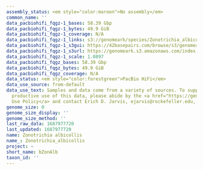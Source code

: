 ```yaml
---
assembly_status: <em style="color:maroon">No assembly</em>
common_name: ''
data_pacbiohifi_fqgz-1_bases: 58.39 Gbp
data_pacbiohifi_fqgz-1_bytes: 49.9 GiB
data_pacbiohifi_fqgz-1_coverage: N/A
data_pacbiohifi_fqgz-1_links: s3://genomeark/species/Zonotrichia_albicollis/bZonAlb1/genomic_data/pacbio_hifi/<br>
data_pacbiohifi_fqgz-1_s3gui: https://42basepairs.com/browse/s3/genomeark/species/Zonotrichia_albicollis/bZonAlb1/genomic_data/pacbio_hifi/
data_pacbiohifi_fqgz-1_s3url: https://genomeark.s3.amazonaws.com/index.html?prefix=species/Zonotrichia_albicollis/bZonAlb1/genomic_data/pacbio_hifi/
data_pacbiohifi_fqgz-1_scale: 1.0897
data_pacbiohifi_fqgz_bases: 58.39 Gbp
data_pacbiohifi_fqgz_bytes: 49.9 GiB
data_pacbiohifi_fqgz_coverage: N/A
data_status: <em style="color:forestgreen">PacBio HiFi</em>
data_use_source: from-default
data_use_text: Samples and data come from a variety of sources. To support fair and
  productive use of this data, please abide by the <a href="https://genome10k.soe.ucsc.edu/data-use-policies/">Data
  Use Policy</a> and contact Erich D. Jarvis, ejarvis@rockefeller.edu, with any questions.
genome_size: 0
genome_size_display: ''
genome_size_method: ''
last_raw_data: 1687977720
last_updated: 1687977720
name: Zonotrichia albicollis
name_: Zonotrichia_albicollis
project: ~
short_name: bZonAlb
taxon_id: ''
---
```

